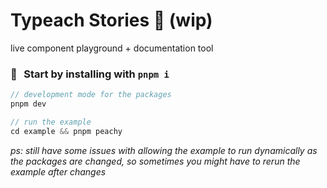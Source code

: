 # Typeach Stories 🍑 (wip)

live component playground + documentation tool

### 🚀 Start by installing with `pnpm i`

```c
// development mode for the packages
pnpm dev

// run the example
cd example && pnpm peachy
```

_ps: still have some issues with allowing the example to run dynamically as the packages are changed, so sometimes you might have to rerun the example after changes_
